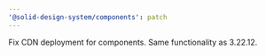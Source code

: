 ```yaml
---
'@solid-design-system/components': patch
---
```


Fix CDN deployment for components. Same functionality as 3.22.12.
